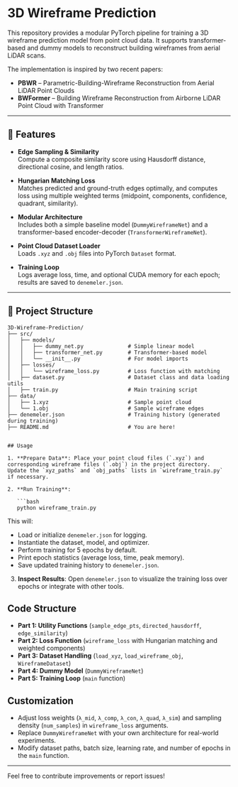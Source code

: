 # 3D Wireframe Prediction

This repository provides a modular PyTorch pipeline for training a 3D wireframe prediction model from point cloud data. It supports transformer-based and dummy models to reconstruct building wireframes from aerial LiDAR scans.

The implementation is inspired by two recent papers:
- **PBWR** – Parametric-Building-Wireframe Reconstruction from Aerial LiDAR Point Clouds  
- **BWFormer** – Building Wireframe Reconstruction from Airborne LiDAR Point Cloud with Transformer

---

## 📌 Features

- **Edge Sampling & Similarity**  
  Compute a composite similarity score using Hausdorff distance, directional cosine, and length ratios.
  
- **Hungarian Matching Loss**  
  Matches predicted and ground-truth edges optimally, and computes loss using multiple weighted terms (midpoint, components, confidence, quadrant, similarity).

- **Modular Architecture**  
  Includes both a simple baseline model (`DummyWireframeNet`) and a transformer-based encoder-decoder (`TransformerWireframeNet`).

- **Point Cloud Dataset Loader**  
  Loads `.xyz` and `.obj` files into PyTorch `Dataset` format.

- **Training Loop**  
  Logs average loss, time, and optional CUDA memory for each epoch; results are saved to `denemeler.json`.

---

## 📁 Project Structure

```plaintext
3D-Wireframe-Prediction/
├── src/
│   ├── models/
│   │   ├── dummy_net.py              # Simple linear model
│   │   ├── transformer_net.py        # Transformer-based model
│   │   └── __init__.py               # For model imports
│   ├── losses/
│   │   └── wireframe_loss.py         # Loss function with matching
│   ├── dataset.py                    # Dataset class and data loading utils
│   ├── train.py                      # Main training script
├── data/
│   ├── 1.xyz                         # Sample point cloud
│   └── 1.obj                         # Sample wireframe edges
├── denemeler.json                    # Training history (generated during training)
├── README.md                         # You are here!


## Usage

1. **Prepare Data**: Place your point cloud files (`.xyz`) and corresponding wireframe files (`.obj`) in the project directory. Update the `xyz_paths` and `obj_paths` lists in `wireframe_train.py` if necessary.

2. **Run Training**:

   ```bash
   python wireframe_train.py
   ```

   This will:

   * Load or initialize `denemeler.json` for logging.
   * Instantiate the dataset, model, and optimizer.
   * Perform training for 5 epochs by default.
   * Print epoch statistics (average loss, time, peak memory).
   * Save updated training history to `denemeler.json`.

3. **Inspect Results**: Open `denemeler.json` to visualize the training loss over epochs or integrate with other tools.

## Code Structure

* **Part 1: Utility Functions** (`sample_edge_pts`, `directed_hausdorff`, `edge_similarity`)
* **Part 2: Loss Function** (`wireframe_loss` with Hungarian matching and weighted components)
* **Part 3: Dataset Handling** (`load_xyz`, `load_wireframe_obj`, `WireframeDataset`)
* **Part 4: Dummy Model** (`DummyWireframeNet`)
* **Part 5: Training Loop** (`main` function)

## Customization

* Adjust loss weights (`λ_mid`, `λ_comp`, `λ_con`, `λ_quad`, `λ_sim`) and sampling density (`num_samples`) in `wireframe_loss` arguments.
* Replace `DummyWireframeNet` with your own architecture for real-world experiments.
* Modify dataset paths, batch size, learning rate, and number of epochs in the `main` function.

---

Feel free to contribute improvements or report issues!